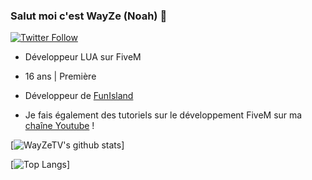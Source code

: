 ### Salut moi c'est WayZe (Noah) 👋
[![Twitter Follow](https://img.shields.io/twitter/follow/WayZeTV?color=1DA1F2&logo=twitter&style=for-the-badge)](https://twitter.com/WayZeTV)
- Développeur LUA sur FiveM
- 16 ans | Première
- Développeur de [FunIsland](https://discord.gg/ZcRCmBmgFc)

- Je fais également des tutoriels sur le développement FiveM sur ma [chaîne Youtube](https://www.youtube.com/channel/UCwrVESX4HcDwRnXZagsGV1Q) !

[![WayZeTV's github stats](https://github-readme-stats.vercel.app/api?username=WayZeTV)]

[![Top Langs](https://github-readme-stats.vercel.app/api/top-langs/?username=WayZeTV)]
